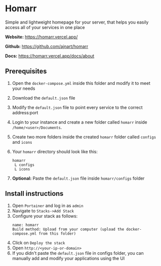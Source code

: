 # Homarr

Simple and lightweight homepage for your server, that helps you easily access all of your services in one place

**Website:** https://homarr.vercel.app/

**Github:** https://github.com/ajnart/homarr

**Docs:** https://homarr.vercel.app/docs/about

## Prerequisites

1. Open the `docker-compose.yml` inside this folder and modify it to meet your needs

2. Download the `default.json` file

3. Modify the `default.json` file to point every service to the correct address:port

4. Login to your instance and create a new folder called `homarr` inside `/home/<user>/Documents`. 

5. Create two more folders inside the created `homarr` folder called `configs` and `icons`

6. Your `homarr` directory should look like this:
    ```
    homarr
     L configs
     L icons
    ```
7. **Optional:** Paste the `default.json` file inside `homarr/configs` folder

## Install instructions

1. Open `Portainer` and log in as `admin`
2. Navigate to `Stacks->Add Stack`
3. Configure your stack as follows:
   ```
   name: homarr
   Build method: Upload from your computer (upload the docker-compose.yml from this folder)
   ```
4. Click on `Deploy the stack`
5. Open `http://<your-ip-or-domain>`
6. If you didn't paste the `default.json` file in configs folder, you can manually add and modify your applications using the UI